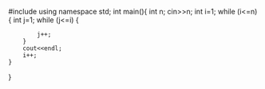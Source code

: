 #include<iostream>
using namespace std;
int main(){
    int n;
    cin>>n;
    int i=1;
    while (i<=n)
    {
        int j=1;
        while (j<=i)
        {

            j++;
        }
        cout<<endl;
        i++;
    }
}